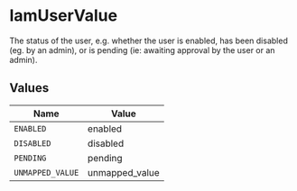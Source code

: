 # IamUserValue

The status of the user, e.g. whether the user is enabled, has been disabled (eg. by an admin), or is pending (ie: awaiting approval by the user or an admin).


## Values

| Name             | Value            |
| ---------------- | ---------------- |
| `ENABLED`        | enabled          |
| `DISABLED`       | disabled         |
| `PENDING`        | pending          |
| `UNMAPPED_VALUE` | unmapped_value   |